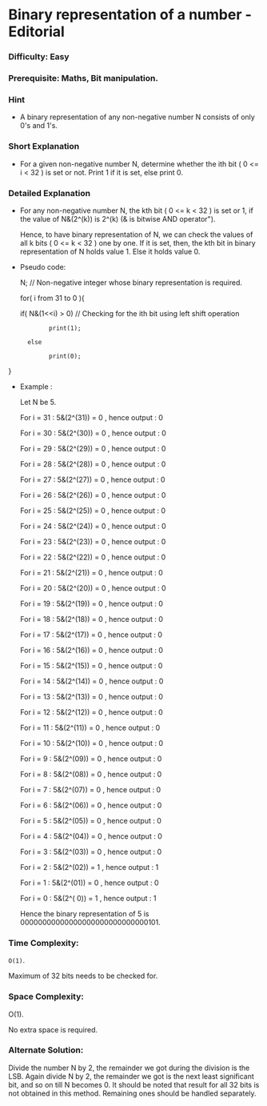 # Binary representation of a number - Editorial

### Difficulty:  Easy

### Prerequisite:  Maths, Bit manipulation.

### Hint

* A binary representation of any non-negative number N consists of only 0's and 1's. 

### Short Explanation

* For a given non-negative number N, determine whether the ith bit ( 0 <= i < 32 ) is set or not. Print 1 if it is set, else print 0.

### Detailed Explanation

* For any non-negative number N, the kth bit ( 0 <= k < 32 ) is set or 1, if the value of N&(2^(k)) is 2^(k) (& is bitwise AND operator").
  
  Hence, to have binary representation of N, we can check the values of all k bits ( 0 <= k < 32 ) one by one. If it is set, then, the kth bit in binary representation of N holds value 1. Else it holds value 0.
   
* Pseudo code:
  
  N; // Non-negative integer whose binary representation is required.
  
  for( i from 31 to 0 ){
	
	if( N&(1<<i) > 0) // Checking for the ith bit using left shift operation
             
              print(1);
 
        else
 
              print(0);
 }

* Example :
  
  Let N be 5.
  
  For i = 31 : 5&(2^(31)) = 0 , hence output : 0
  
  For i = 30 : 5&(2^(30)) = 0 , hence output : 0
  
  For i = 29 : 5&(2^(29)) = 0 , hence output : 0
  
  For i = 28 : 5&(2^(28)) = 0 , hence output : 0
  
  For i = 27 : 5&(2^(27)) = 0 , hence output : 0
  
  For i = 26 : 5&(2^(26)) = 0 , hence output : 0
  
  For i = 25 : 5&(2^(25)) = 0 , hence output : 0
  
  For i = 24 : 5&(2^(24)) = 0 , hence output : 0
  
  For i = 23 : 5&(2^(23)) = 0 , hence output : 0
  
  For i = 22 : 5&(2^(22)) = 0 , hence output : 0
  
  For i = 21 : 5&(2^(21)) = 0 , hence output : 0
  
  For i = 20 : 5&(2^(20)) = 0 , hence output : 0
  
  For i = 19 : 5&(2^(19)) = 0 , hence output : 0
  
  For i = 18 : 5&(2^(18)) = 0 , hence output : 0
  
  For i = 17 : 5&(2^(17)) = 0 , hence output : 0
  
  For i = 16 : 5&(2^(16)) = 0 , hence output : 0
  
  For i = 15 : 5&(2^(15)) = 0 , hence output : 0
  
  For i = 14 : 5&(2^(14)) = 0 , hence output : 0
  
  For i = 13 : 5&(2^(13)) = 0 , hence output : 0
  
  For i = 12 : 5&(2^(12)) = 0 , hence output : 0
  
  For i = 11 : 5&(2^(11)) = 0 , hence output : 0
  
  For i = 10 : 5&(2^(10)) = 0 , hence output : 0
  
  For i =  9 : 5&(2^(09)) = 0 , hence output : 0
  
  For i =  8 : 5&(2^(08)) = 0 , hence output : 0
  
  For i =  7 : 5&(2^(07)) = 0 , hence output : 0
  
  For i =  6 : 5&(2^(06)) = 0 , hence output : 0
  
  For i =  5 : 5&(2^(05)) = 0 , hence output : 0
  
  For i =  4 : 5&(2^(04)) = 0 , hence output : 0
  
  For i =  3 : 5&(2^(03)) = 0 , hence output : 0
  
  For i =  2 : 5&(2^(02)) = 1 , hence output : 1
  
  For i =  1 : 5&(2^(01)) = 0 , hence output : 0
  
  For i =  0 : 5&(2^( 0)) = 1 , hence output : 1
               
  Hence the binary representation of 5 is 00000000000000000000000000000101.

### Time Complexity:

`O(1)`.

Maximum of 32 bits needs to be checked for.

### Space Complexity:

O(1).

No extra space is required.

### Alternate Solution:

  Divide the number N by 2, the remainder we got during the division is the LSB. Again divide N by 2, the remainder we got is the next least significant bit, and so on till N becomes 0.
  It should be noted that result for all 32 bits is not obtained in this method. Remaining ones should be handled separately. 
